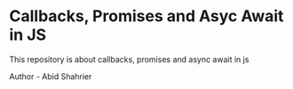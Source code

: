 # Callbacks, Promises and Asyc Await in JS

This repository is about callbacks, promises and async await in js

Author - Abid Shahrier
